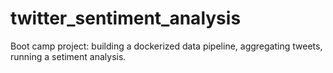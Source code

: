 # twitter_sentiment_analysis
Boot camp project: building a dockerized data pipeline, aggregating tweets, running a setiment analysis.
